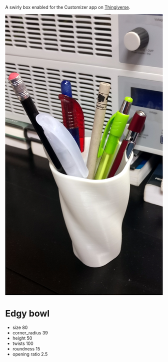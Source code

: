 A swirly box enabled for the Customizer app on [Thingiverse](http://www.thingiverse.com/thing:2304105).



![Example pen holder](img/example-pen-holder-white.jpg?raw=true "An example print of a pen holder")


# Edgy bowl
- size 80
- corner_radius 39
- height 50
- twists 100
- roundness 15
- opening ratio 2.5